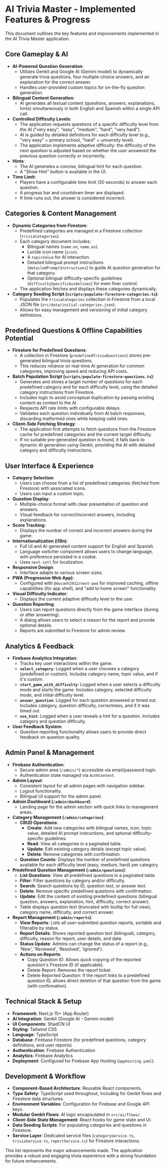 
# AI Trivia Master - Implemented Features & Progress

This document outlines the key features and improvements implemented in the AI Trivia Master application.

## Core Gameplay & AI

*   **AI-Powered Question Generation**:
    *   Utilizes Genkit and Google AI (Gemini model) to dynamically generate trivia questions, four multiple-choice answers, and an explanation for the correct answer.
    *   Handles user-provided custom topics for on-the-fly question generation.
*   **Bilingual Content Generation**:
    *   AI generates all textual content (questions, answers, explanations, hints) simultaneously in both English and Spanish within a single API call.
*   **Controlled Difficulty Levels**:
    *   The application requests questions of a specific difficulty level from the AI ("very easy", "easy", "medium", "hard", "very hard").
    *   AI is guided by detailed definitions for each difficulty level (e.g., "very easy" = primary school, "hard" = university level).
    *   The application implements adaptive difficulty: the difficulty of the next question is adjusted based on whether the user answered the previous question correctly or incorrectly.
*   **Hints**:
    *   The AI generates a concise, bilingual hint for each question.
    *   A "Show Hint" button is available in the UI.
*   **Time Limit**:
    *   Players have a configurable time limit (30 seconds) to answer each question.
    *   A progress bar and countdown timer are displayed.
    *   If time runs out, the answer is considered incorrect.

## Categories & Content Management

*   **Dynamic Categories from Firestore**:
    *   Predefined categories are managed in a Firestore collection (`triviaCategories`).
    *   Each category document includes:
        *   Bilingual names (`name.en`, `name.es`).
        *   Lucide icon name (`icon`).
        *   A `topicValue` for AI interaction.
        *   Detailed bilingual prompt instructions (`detailedPromptInstructions`) to guide AI question generation for that category.
        *   Optional bilingual difficulty-specific guidelines (`difficultySpecificGuidelines`) for even finer control.
    *   The application fetches and displays these categories dynamically.
*   **Category Seeding Script (`scripts/populate-firestore-categories.ts`)**:
    *   Populates the `triviaCategories` collection in Firestore from a local JSON file (`src/data/initial-categories.json`).
    *   Allows for easy management and versioning of initial category definitions.

## Predefined Questions & Offline Capabilities Potential

*   **Firestore for Predefined Questions**:
    *   A collection in Firestore (`predefinedTriviaQuestions`) stores pre-generated bilingual trivia questions.
    *   This reduces reliance on real-time AI generation for common categories, improving speed and reducing API costs.
*   **Batch Population Script (`scripts/populate-firestore-questions.ts`)**:
    *   Generates and stores a target number of questions for each predefined category and for each difficulty level, using the detailed category instructions from Firestore.
    *   Includes logic to avoid conceptual duplication by passing existing content as context to the AI.
    *   Respects API rate limits with configurable delays.
    *   Validates each question individually from AI batch responses, discarding malformed ones while keeping valid ones.
*   **Client-Side Fetching Strategy**:
    *   The application first attempts to fetch questions from the Firestore cache for predefined categories and the current target difficulty.
    *   If no suitable pre-generated question is found, it falls back to dynamic AI generation using Genkit, providing the AI with detailed category and difficulty instructions.

## User Interface & Experience

*   **Category Selection**:
    *   Users can choose from a list of predefined categories (fetched from Firestore) with associated icons.
    *   Users can input a custom topic.
*   **Question Display**:
    *   Multiple-choice format with clear presentation of question and answers.
    *   Visual feedback for correct/incorrect answers, including explanations.
*   **Score Tracking**:
    *   Displays the number of correct and incorrect answers during the game.
*   **Internationalization (i18n)**:
    *   Full UI and AI-generated content support for English and Spanish.
    *   Language switcher component allows users to change language, with preference persisted in a cookie.
    *   Uses `next-intl` for localization.
*   **Responsive Design**:
    *   Interface adapts to various screen sizes.
*   **PWA (Progressive Web App)**:
    *   Configured with `@ducanh2912/next-pwa` for improved caching, offline capabilities (for app shell), and "add to home screen" functionality.
*   **Visual Difficulty Indicator**:
    *   Displays the current adaptive difficulty level to the user.
*   **Question Reporting**:
    *   Users can report questions directly from the game interface (during or after answering).
    *   A dialog allows users to select a reason for the report and provide optional details.
    *   Reports are submitted to Firestore for admin review.

## Analytics & Feedback

*   **Firebase Analytics Integration**:
    *   Tracks key user interactions within the game.
    *   **`select_category`**: Logged when a user chooses a category (predefined or custom). Includes category name, topic value, and if it's custom.
    *   **`start_game_with_difficulty`**: Logged when a user selects a difficulty mode and starts the game. Includes category, selected difficulty mode, and initial difficulty level.
    *   **`answer_question`**: Logged for each question answered or timed out. Includes category, question difficulty, correctness, and if it was timed out.
    *   **`use_hint`**: Logged when a user reveals a hint for a question. Includes category and question difficulty.
*   **User Feedback System**:
    *   Question reporting functionality allows users to provide direct feedback on question quality.

## Admin Panel & Management

*   **Firebase Authentication**:
    *   Secure admin area (`/admin/*`) accessible via email/password login.
    *   Authentication state managed via `AuthContext`.
*   **Admin Layout**:
    *   Consistent layout for all admin pages with navigation sidebar.
    *   Logout functionality.
    *   Bilingual UI support for the admin panel.
*   **Admin Dashboard (`/admin/dashboard`)**:
    *   Landing page for the admin section with quick links to management areas.
*   **Category Management (`/admin/categories`)**:
    *   **CRUD Operations**:
        *   **Create**: Add new categories with bilingual names, icon, topic value, detailed AI prompt instructions, and optional difficulty-specific guidelines.
        *   **Read**: View all categories in a paginated table.
        *   **Update**: Edit existing category details (except topic value).
        *   **Delete**: Remove categories with confirmation.
    *   **Question Counts**: Displays the number of predefined questions available for each difficulty level (easy, medium, hard) per category.
*   **Predefined Question Management (`/admin/questions`)**:
    *   **List Questions**: View all predefined questions in a paginated table.
    *   **Filter**: Filter questions by category and/or difficulty.
    *   **Search**: Search questions by ID, question text, or answer text.
    *   **Delete**: Remove specific predefined questions with confirmation.
    *   **Update**: Edit the content of existing predefined questions (bilingual question, answers, explanation, hint, difficulty, correct answer).
    *   Table displays question text (truncated with tooltip for full view), category name, difficulty, and correct answer.
*   **Report Management (`/admin/reports`)**:
    *   **View Reports**: Lists all user-submitted question reports, sortable and filterable by status.
    *   **Report Details**: Shows reported question text (bilingual), category, difficulty, reason for report, user details, and date.
    *   **Status Update**: Admins can change the status of a report (e.g., 'New', 'Reviewed', 'Resolved', 'Ignored').
    *   **Actions on Reports**:
        *   Copy Question ID: Allows quick copying of the reported question's Firestore ID (if applicable).
        *   Delete Report: Removes the report ticket.
        *   Delete Reported Question: If the report links to a predefined question ID, allows direct deletion of that question from the game (with confirmation).

## Technical Stack & Setup

*   **Framework**: Next.js 15+ (App Router)
*   **AI Integration**: Genkit (Google AI - Gemini model)
*   **UI Components**: ShadCN UI
*   **Styling**: Tailwind CSS
*   **Language**: TypeScript
*   **Database**: Firebase Firestore (for predefined questions, category definitions, and user reports)
*   **Authentication**: Firebase Authentication
*   **Analytics**: Firebase Analytics
*   **Deployment**: Configured for Firebase App Hosting (`apphosting.yaml`).

## Development & Workflow

*   **Component-Based Architecture**: Reusable React components.
*   **Type Safety**: TypeScript used throughout, including for Genkit flows and Firestore data structures.
*   **Environment Variables**: Configuration for Firebase and Google API keys.
*   **Modular Genkit Flows**: AI logic encapsulated in `src/ai/flows/`.
*   **Client-Side State Management**: React hooks for game state and UI.
*   **Data Seeding Scripts**: For populating categories and questions in Firestore.
*   **Service Layer**: Dedicated service files (`categoryService.ts`, `triviaService.ts`, `reportService.ts`) for Firestore interactions.

This list represents the major advancements made. The application provides a robust and engaging trivia experience with a strong foundation for future enhancements.

